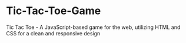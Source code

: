 # Tic-Tac-Toe-Game
Tic Tac Toe - A JavaScript-based game for the web, utilizing HTML and CSS for a clean and responsive design
